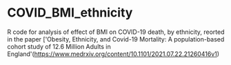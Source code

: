 # COVID_BMI_ethnicity

R code for analysis of effect of BMI on COVID-19 death, by ethnicity, reorted in the paper ['Obesity, Ethnicity, and Covid-19 Mortality: A population-based cohort study of 12.6 Million Adults in England'(https://www.medrxiv.org/content/10.1101/2021.07.22.21260416v1)
